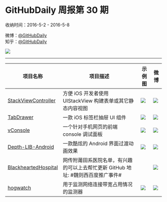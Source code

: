 # GitHubDaily 周报第 30 期

收纳时间：2016-5-2 - 2016-5-8

微博：[@GitHubDaily](https://weibo.com/GitHubDaily)    
知乎：[@GitHubDaily](https://www.zhihu.com/people/githubdaily)

![](https://raw.githubusercontent.com/GitHubDaily/GitHubDaily/master/assets/weixin.png)

---

项目名称 | 项目描述 | 示例图 | 微博
--- | --- | --- | ---
[StackViewController](status.github_url) | 方便 iOS 开发者使用 UIStackView 构建表单或其它静态内容视图 | ![](http://ww4.sinaimg.cn/large/006fiYtfjw1f3o94j53g4j30o71dj79p.jpg) | [![](https://raw.githubusercontent.com/GitHubDaily/GitHubDaily/master/assets/sina_logo.png)](https://weibo.com/5722964389/DuBZsCs76)
[TabDrawer](status.github_url) | 一款 iOS 标签栏抽屉 UI 组件 | ![](http://ww1.sinaimg.cn/large/006fiYtfjw1f3ks96zd09g308w0fttj0.gif) | [![](https://raw.githubusercontent.com/GitHubDaily/GitHubDaily/master/assets/sina_logo.png)](https://weibo.com/5722964389/Du9HOkuvp)
[vConsole](status.github_url) | 一个针对手机网页的前端 console 调试面板 | ![](http://ww2.sinaimg.cn/large/006fiYtfjw1f3jmx9ijwaj307i0dcdgd.jpg) | [![](https://raw.githubusercontent.com/GitHubDaily/GitHubDaily/master/assets/sina_logo.png)](https://weibo.com/5722964389/Du0lmm6mx)
[Depth-LIB-Android](status.github_url) | 一款酷炫的 Android 界面过渡动画效果 | ![](http://ww3.sinaimg.cn/large/006fiYtfjw1f3ih16xbuug30m80gohdw.gif) | [![](https://raw.githubusercontent.com/GitHubDaily/GitHubDaily/master/assets/sina_logo.png)](https://weibo.com/5722964389/DtQR41TwT)
[BlackheartedHospital](status.github_url) | 网传附莆田系医院名单，有兴趣的可以上去帮忙更新 GitHub 地址:  #魏则西百度推广事件# | ![]() | [![](https://raw.githubusercontent.com/GitHubDaily/GitHubDaily/master/assets/sina_logo.png)](https://weibo.com/5722964389/DtPxgccyD)
[hogwatch](status.github_url) | 用于监测网络连接带宽占用情况的监测器 | ![](http://ww2.sinaimg.cn/large/006fiYtfjw1f3hbea0j6rg30b30bqnpe.gif) | [![](https://raw.githubusercontent.com/GitHubDaily/GitHubDaily/master/assets/sina_logo.png)](https://weibo.com/5722964389/DtHqk5l7K)
